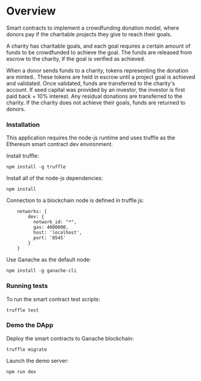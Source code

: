 # Overview

Smart contracts to implement a crowdfunding donation model, where donors pay if
the charitable projects they give to reach their goals.

A charity has charitable goals, and each goal requires a certain amount of funds
to be crowdfunded to achieve the goal. The funds are released from escrow to the
charity, if the goal is verified as achieved.

When a donor sends funds to a charity, tokens representing the donation are
minted.. These tokens are held in escrow until a project goal is achieved and
validated. Once validated, funds are transferred to the charity's account. If
seed capital was provided by an investor, the investor is first paid back + 10%
interest. Any residual donations are transferred to the charity. If the charity
does not achieve their goals, funds are returned to donors.

### Installation

This application requires the node-js runtime and uses truffle as the Ethereum
smart contract dev environment.

Install truffle:

    npm install -g truffle

Install all of the node-js dependencies:

    npm install

Connection to a blockchain node is defined in truffle.js:
```
    networks: {
        dev: {
          network_id: "*",
          gas: 4000000,
          host: 'localhost',
          port: '8545'
        }
    }
```
Use Ganache as the default node:

    npm install -g ganache-cli

### Running tests

To run the smart contract test scripts:

    truffle test

### Demo the DApp

Deploy the smart contracts to Ganache blockchain:

    truffle migrate

Launch the demo server:

    npm run dev
